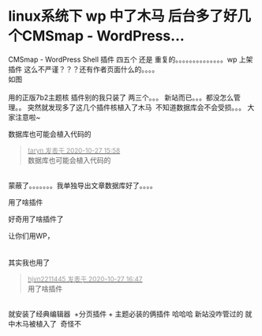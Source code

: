 # linux系统下 wp 中了木马 后台多了好几个CMSmap - WordPress...


CMSmap - WordPress Shell 插件 四五个 还是 重复的。。。。。。。。。。。。。。wp 上架插件 这么不严谨？？？还有作者页面什么的。。。。<br />
如图<br />
<img id="aimg_eQeR5" onclick="zoom(this, this.src, 0, 0, 0)" class="zoom" src="https://s1.ax1x.com/2020/10/27/BQYw9A.png" onmouseover="img_onmouseoverfunc(this)" onload="thumbImg(this)" border="0" alt="" /><br />
<br />
用的正版7b2主题核 插件别的我只装了 两三个。。。 新站而已。。。都没怎么管理。。 突然就发现多了这几个插件核植入了木马&nbsp;&nbsp;不知道数据库会不会受损。。。 大家注意啦~

数据库也可能会植入代码的

<div class="quote"><blockquote><font size="2"><a href="https://www.hostloc.com/forum.php?mod=redirect&amp;goto=findpost&amp;pid=9359727&amp;ptid=759029" target="_blank"><font color="#999999">taryn 发表于 2020-10-27 15:58</font></a></font><br />
数据库也可能会植入代码的</blockquote></div><br />
蒙蔽了。。。。。。。我单独导出文章数据库好了。。。。

用了啥插件

好奇用了啥插件了

让你们用WP，<img src="static/image/smiley/default/titter.gif" smilieid="9" border="0" alt="" /><br />
<br />
<br />
其实我也用了 <img src="static/image/smiley/default/lol.gif" smilieid="12" border="0" alt="" />

<div class="quote"><blockquote><font size="2"><a href="https://www.hostloc.com/forum.php?mod=redirect&amp;goto=findpost&amp;pid=9359992&amp;ptid=759029" target="_blank"><font color="#999999">hjvn2211445 发表于 2020-10-27 16:47</font></a></font><br />
用了啥插件</blockquote></div><br />
就安装了经典编辑器&nbsp;&nbsp;+分页插件 + 主题必装的俩插件 哈哈哈 新站没咋管过的 就 中木马被植入了&nbsp;&nbsp;奇怪不
